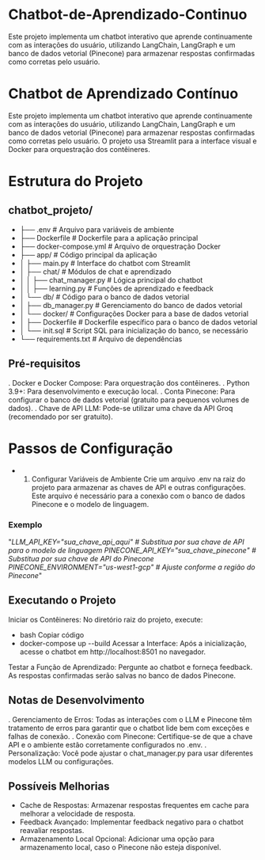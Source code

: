 # Chatbot-de-Aprendizado-Continuo
Este projeto implementa um chatbot interativo que aprende continuamente com as interações do usuário, utilizando LangChain, LangGraph e um banco de dados vetorial (Pinecone) para armazenar respostas confirmadas como corretas pelo usuário.

# Chatbot de Aprendizado Contínuo
Este projeto implementa um chatbot interativo que aprende continuamente com as interações do usuário, 
utilizando LangChain, LangGraph e um banco de dados vetorial (Pinecone) para armazenar respostas confirmadas
como corretas pelo usuário. O projeto usa Streamlit para a interface visual e Docker para orquestração dos contêineres.

# Estrutura do Projeto

## chatbot_projeto/
- ├── .env                    # Arquivo para variáveis de ambiente
- ├── Dockerfile              # Dockerfile para a aplicação principal
- ├── docker-compose.yml      # Arquivo de orquestração Docker
- ├── app/                    # Código principal da aplicação
- │   ├── main.py             # Interface do chatbot com Streamlit
- │   ├── chat/               # Módulos de chat e aprendizado
- │   │   ├── chat_manager.py # Lógica principal do chatbot
- │   │   ├── learning.py     # Funções de aprendizado e feedback
- │   └── db/                 # Código para o banco de dados vetorial
- │       ├── db_manager.py   # Gerenciamento do banco de dados vetorial
- │       └── docker/         # Configurações Docker para a base de dados vetorial
- │           ├── Dockerfile  # Dockerfile específico para o banco de dados vetorial
- │           └── init.sql    # Script SQL para inicialização do banco, se necessário
- └── requirements.txt        # Arquivo de dependências


## Pré-requisitos

. Docker e Docker Compose: Para orquestração dos contêineres.
. Python 3.9+: Para desenvolvimento e execução local.
. Conta Pinecone: Para configurar o banco de dados vetorial (gratuito para pequenos volumes de dados).
. Chave de API LLM: Pode-se utilizar uma chave da API Groq (recomendado por ser gratuito).

# Passos de Configuração

- 1. Configurar Variáveis de Ambiente
Crie um arquivo .env na raiz do projeto para armazenar as chaves de API e outras configurações. 
Este arquivo é necessário para a conexão com o banco de dados Pinecone e o modelo de linguagem.

### Exemplo
"*LLM_API_KEY="sua_chave_api_aqui"           # Substitua por sua chave de API para o modelo de linguagem
PINECONE_API_KEY="sua_chave_pinecone"       # Substitua por sua chave de API do Pinecone
PINECONE_ENVIRONMENT="us-west1-gcp"         # Ajuste conforme a região do Pinecone*"


## Executando o Projeto

Iniciar os Contêineres: No diretório raiz do projeto, execute:

- bash
Copiar código
- docker-compose up --build
Acessar a Interface: Após a inicialização, acesse o chatbot em http://localhost:8501 no navegador.

Testar a Função de Aprendizado: Pergunte ao chatbot e forneça feedback. As respostas confirmadas serão salvas no banco de dados Pinecone.


## Notas de Desenvolvimento

. Gerenciamento de Erros: Todas as interações com o LLM e Pinecone têm tratamento de erros para garantir que o chatbot 
  lide bem com exceções e falhas de conexão.
. Conexão com Pinecone: Certifique-se de que a chave API e o ambiente estão corretamente configurados no .env.
. Personalização: Você pode ajustar o chat_manager.py para usar diferentes modelos LLM ou configurações.


## Possíveis Melhorias

- Cache de Respostas: Armazenar respostas frequentes em cache para melhorar a velocidade de resposta.
- Feedback Avançado: Implementar feedback negativo para o chatbot reavaliar respostas.
- Armazenamento Local Opcional: Adicionar uma opção para armazenamento local, caso o Pinecone não esteja disponível.